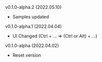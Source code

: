 v0.1.0-alpha.2 (2022.05.10)
- Samples updated

v0.1.0-alpha.1 (2022.04.04)
- UI Changed (Ctrl + ... => (Ctrl or Alt) + ...)

v0.1.0-alpha (2022.04.02)
- Reset version
